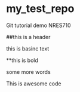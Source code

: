 # my_test_repo
Git tutorial demo NRES710

##this is a header

this is basinc text

**this is bold

some more words

This is awesome code
